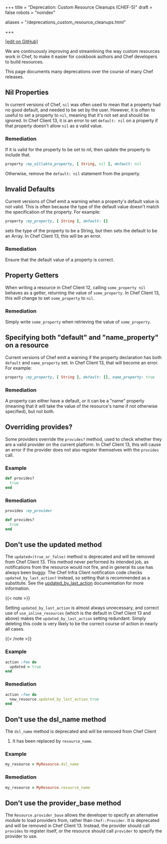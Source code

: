 +++
title = "Deprecation: Custom Resource Cleanups (CHEF-5)"
draft = false
robots = "noindex"


aliases = "/deprecations_custom_resource_cleanups.html"

+++

[\[edit on GitHub\]](https://github.com/chef/chef-web-docs/blob/master/content/deprecations_custom_resource_cleanups.md)

We are continuously improving and streamlining the way custom resources
work in Chef, to make it easier for cookbook authors and Chef developers
to build resources.

This page documents many deprecations over the course of many Chef
releases.

## Nil Properties

In current versions of Chef, `nil` was often used to mean that a
property had no good default, and needed to be set by the user. However,
it is often to useful to set a property to `nil`, meaning that it's not
set and should be ignored. In Chef Client 13, it is an error to set
`default: nil` on a property if that property doesn't allow `nil` as a
valid value.

### Remediation

If it is valid for the property to be set to nil, then update the
property to include that.

```ruby
property :my_nillable_property, [ String, nil ], default: nil
```

Otherwise, remove the `default: nil` statement from the property.

## Invalid Defaults

Current versions of Chef emit a warning when a property's default value
is not valid. This is often because the type of the default value
doesn't match the specification of the property. For example:

```ruby
property :my_property, [ String ], default: []
```

sets the type of the property to be a String, but then sets the default
to be an Array. In Chef Client 13, this will be an error.

### Remediation

Ensure that the default value of a property is correct.

## Property Getters

When writing a resource in Chef Client 12, calling `some_property nil`
behaves as a getter, returning the value of `some_property`. In Chef
Client 13, this will change to set `some_property` to `nil`.

### Remediation

Simply write `some_property` when retrieving the value of
`some_property`.

## Specifying both "default" and "name_property" on a resource

Current versions of Chef emit a warning if the property declaration has
both `default` and `name_property` set. In Chef Client 13, that will
become an error. For example:

```ruby
property :my_property, [ String ], default: [], name_property: true
```

### Remediation

A property can either have a default, or it can be a "name" property
(meaning that it will take the value of the resource's name if not
otherwise specified), but not both.

## Overriding provides?

Some providers override the `provides?` method, used to check whether
they are a valid provider on the current platform. In Chef Client 13,
this will cause an error if the provider does not also register
themselves with the `provides` call.

### Example

```ruby
def provides?
  true
end
```

### Remediation

```ruby
provides :my_provider

def provides?
  true
end
```

## Don't use the updated method

The `updated=(true_or_false)` method is deprecated and will be removed
from Chef Client 13. This method never performed its intended job, as
notifications from the resource would not fire, and in general its use
has always been buggy. The Chef Infra Client notification code checks
`updated_by_last_action?` instead, so setting that is recommended as a
substitute. See the
[updated_by_last_action](/custom_resources_notes/#updated-by-last-action)
documentation for more information.

{{< note >}}

Setting `updated_by_last_action` is almost always unnecessary, and
correct use of `use_inline_resources` (which is the default in Chef
Client 13 and above) makes the `updated_by_last_action` setting
redundant. Simply deleting this code is very likely to be the correct
course of action in nearly all cases.

{{< /note >}}

### Example

```ruby
action :foo do
  updated = true
end
```

### Remediation

```ruby
action :foo do
  new_resource.updated_by_last_action true
end
```

## Don't use the dsl_name method

The `dsl_name` method is deprecated and will be removed from Chef Client
1.  It has been replaced by `resource_name`.

### Example

```ruby
my_resource = MyResource.dsl_name
```

### Remediation

```ruby
my_resource = MyResource.resource_name
```

## Don't use the provider_base method

The `Resource.provider_base` allows the developer to specify an
alternative module to load providers from, rather than `Chef::Provider`.
It is deprecated and will be removed in Chef Client 13. Instead, the
provider should call `provides` to register itself, or the resource
should call `provider` to specify the provider to use.
